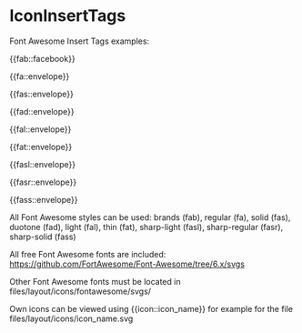 # IconInsertTags

Font Awesome Insert Tags examples: 

{{fab::facebook}}

{{fa::envelope}}

{{fas::envelope}}

{{fad::envelope}}

{{fal::envelope}}

{{fat::envelope}}

{{fasl::envelope}}

{{fasr::envelope}}

{{fass::envelope}}


All Font Awesome styles can be used: brands (fab), regular (fa), solid (fas), duotone (fad), light (fal), thin (fat), sharp-light (fasl), sharp-regular (fasr), sharp-solid (fass)

All free Font Awesome fonts are included: https://github.com/FortAwesome/Font-Awesome/tree/6.x/svgs

Other Font Awesome fonts must be located in files/layout/icons/fontawesome/svgs/

Own icons can be viewed using {{icon::icon_name}} for example for the file files/layout/icons/icon_name.svg
